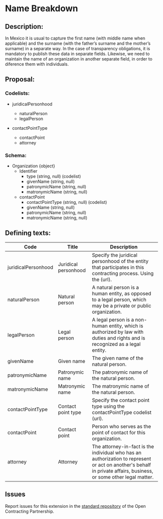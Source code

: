 # Name Breakdown
## Description:

In Mexico it is usual to capture the first name (with middle name when applicable) and the surname (with the father’s surname and the mother’s surname) in a separate way. In the case of transparency obligations, it is mandatory to publish these data in separate fields. Likewise, we need to maintain the name of an organization in another separate field, in order to diference them with individuals.

## Proposal:

### Codelists:

  - juridicalPersonhood
    - naturalPerson
    - legalPerson

  - contactPointType
    - contactPoint
    - attorney
    
### Schema:
  - Organization {object}
    - Identifier
      - type (string, null) (codelist)
      - givenName (string, null)
      - patronymicName (string, null)
      - matronymicName (string, null)
    - contactPoint
      - contactPointType (string, null) (codelist)
      - givenName (string, null)
      - patronymicName (string, null)
      - matronymicName (string, null)

## Defining texts:


**Code** | **Title** | **Description**
--|--|--
juridicalPersonhood | Juridical personhood | Specify the juridical personhood of the entity that participates in this contracting process. Using the <juridicalPersonhood codelist> (url).
naturalPerson | Natural person | A natural person is a human entity, as opposed to a legal person, which may be a private or public organization. 
legalPerson | Legal person | A legal person is a non-human entity, which is authorized by law with duties and rights and is recognized as a legal entity.
givenName | Given name | The given name of the natural person.
patronymicName | Patronymic name | The patronymic name of the natural person.
matronymicName | Matronymic name | The matronymic name of the natural person.
contactPointType | Contact point type | Specify the contact point type using the contactPointType codelist (url). 
contactPoint | Contact point | Person who serves as the point of contact for this organization.
attorney | Attorney | The attorney-in-fact is the individual who has an authorization to represent or act on another's behalf in private affairs, business, or some other legal matter.

## Issues 

Report issues for this extension in the [standard repository](https://github.com/open-contracting/standard/issues/637) of the Open Contracting Partnership.
